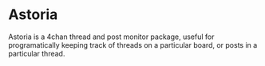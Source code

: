 # Astoria

Astoria is a 4chan thread and post monitor package, useful for programatically keeping track of threads on a particular board, or posts in a particular thread.